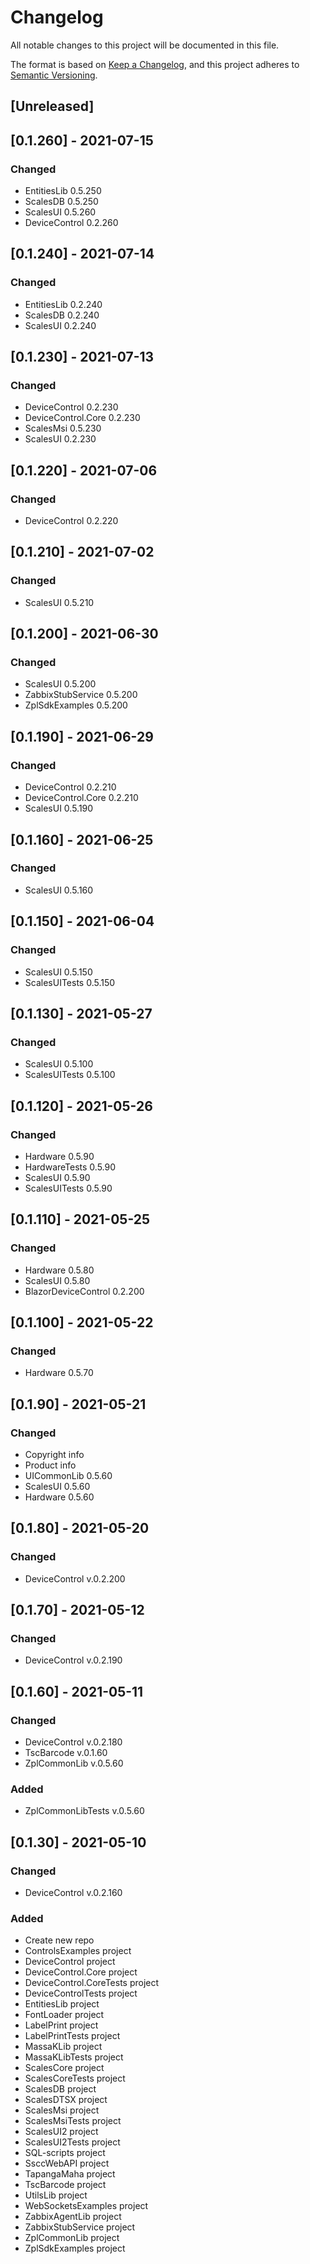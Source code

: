 # Changelog
All notable changes to this project will be documented in this file.

The format is based on [Keep a Changelog](https://keepachangelog.com/en/1.0.0/),
and this project adheres to [Semantic Versioning](https://semver.org/spec/v2.0.0.html).

## [Unreleased]

## [0.1.260] - 2021-07-15
### Changed
- EntitiesLib 0.5.250
- ScalesDB 0.5.250
- ScalesUI 0.5.260
- DeviceControl 0.2.260

## [0.1.240] - 2021-07-14
### Changed
- EntitiesLib 0.2.240
- ScalesDB 0.2.240
- ScalesUI 0.2.240

## [0.1.230] - 2021-07-13
### Changed
- DeviceControl 0.2.230
- DeviceControl.Core 0.2.230
- ScalesMsi 0.5.230
- ScalesUI 0.2.230

## [0.1.220] - 2021-07-06
### Changed
- DeviceControl 0.2.220

## [0.1.210] - 2021-07-02
### Changed
- ScalesUI 0.5.210

## [0.1.200] - 2021-06-30
### Changed
- ScalesUI 0.5.200
- ZabbixStubService 0.5.200
- ZplSdkExamples 0.5.200

## [0.1.190] - 2021-06-29
### Changed
- DeviceControl 0.2.210
- DeviceControl.Core 0.2.210
- ScalesUI 0.5.190

## [0.1.160] - 2021-06-25
### Changed
- ScalesUI 0.5.160

## [0.1.150] - 2021-06-04
### Changed
- ScalesUI 0.5.150
- ScalesUITests 0.5.150

## [0.1.130] - 2021-05-27
### Changed
- ScalesUI 0.5.100
- ScalesUITests 0.5.100

## [0.1.120] - 2021-05-26
### Changed
- Hardware 0.5.90
- HardwareTests 0.5.90
- ScalesUI 0.5.90
- ScalesUITests 0.5.90

## [0.1.110] - 2021-05-25
### Changed
- Hardware 0.5.80
- ScalesUI 0.5.80
- BlazorDeviceControl 0.2.200

## [0.1.100] - 2021-05-22
### Changed
- Hardware 0.5.70

## [0.1.90] - 2021-05-21
### Changed
- Copyright info
- Product info
- UICommonLib 0.5.60
- ScalesUI 0.5.60
- Hardware 0.5.60

## [0.1.80] - 2021-05-20
### Changed
- DeviceControl v.0.2.200

## [0.1.70] - 2021-05-12
### Changed
- DeviceControl v.0.2.190

## [0.1.60] - 2021-05-11
### Changed
- DeviceControl v.0.2.180
- TscBarcode v.0.1.60
- ZplCommonLib v.0.5.60
### Added
- ZplCommonLibTests v.0.5.60

## [0.1.30] - 2021-05-10
### Changed
- DeviceControl v.0.2.160
### Added
- Create new repo
- ControlsExamples project
- DeviceControl project
- DeviceControl.Core project
- DeviceControl.CoreTests project
- DeviceControlTests project
- EntitiesLib project
- FontLoader project
- LabelPrint project
- LabelPrintTests project
- MassaKLib project
- MassaKLibTests project
- ScalesCore project
- ScalesCoreTests project
- ScalesDB project
- ScalesDTSX project
- ScalesMsi project
- ScalesMsiTests project
- ScalesUI2 project
- ScalesUI2Tests project
- SQL-scripts project
- SsccWebAPI project
- TapangaMaha project
- TscBarcode project
- UtilsLib project
- WebSocketsExamples project
- ZabbixAgentLib project
- ZabbixStubService project
- ZplCommonLib project
- ZplSdkExamples project
